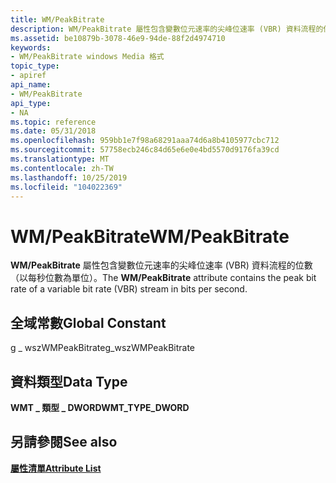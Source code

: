 ```yaml
---
title: WM/PeakBitrate
description: WM/PeakBitrate 屬性包含變數位元速率的尖峰位速率 (VBR) 資料流程的位數（以每秒位數為單位）。
ms.assetid: be10879b-3078-46e9-94de-88f2d4974710
keywords:
- WM/PeakBitrate windows Media 格式
topic_type:
- apiref
api_name:
- WM/PeakBitrate
api_type:
- NA
ms.topic: reference
ms.date: 05/31/2018
ms.openlocfilehash: 959bb1e7f98a68291aaa74d6a8b4105977cbc712
ms.sourcegitcommit: 57758ecb246c84d65e6e0e4bd5570d9176fa39cd
ms.translationtype: MT
ms.contentlocale: zh-TW
ms.lasthandoff: 10/25/2019
ms.locfileid: "104022369"
---
```

# <a name="wmpeakbitrate"></a><span data-ttu-id="41f14-104">WM/PeakBitrate</span><span class="sxs-lookup"><span data-stu-id="41f14-104">WM/PeakBitrate</span></span>

<span data-ttu-id="41f14-105">**WM/PeakBitrate** 屬性包含變數位元速率的尖峰位速率 (VBR) 資料流程的位數（以每秒位數為單位）。</span><span class="sxs-lookup"><span data-stu-id="41f14-105">The **WM/PeakBitrate** attribute contains the peak bit rate of a variable bit rate (VBR) stream in bits per second.</span></span>

## <a name="global-constant"></a><span data-ttu-id="41f14-106">全域常數</span><span class="sxs-lookup"><span data-stu-id="41f14-106">Global Constant</span></span>

<span data-ttu-id="41f14-107">g \_ wszWMPeakBitrate</span><span class="sxs-lookup"><span data-stu-id="41f14-107">g\_wszWMPeakBitrate</span></span>

## <a name="data-type"></a><span data-ttu-id="41f14-108">資料類型</span><span class="sxs-lookup"><span data-stu-id="41f14-108">Data Type</span></span>

<span data-ttu-id="41f14-109">**WMT \_ 類型 \_ DWORD**</span><span class="sxs-lookup"><span data-stu-id="41f14-109">**WMT\_TYPE\_DWORD**</span></span>

## <a name="see-also"></a><span data-ttu-id="41f14-110">另請參閱</span><span class="sxs-lookup"><span data-stu-id="41f14-110">See also</span></span>

<dl> <dt>

[<span data-ttu-id="41f14-111">**屬性清單**</span><span class="sxs-lookup"><span data-stu-id="41f14-111">**Attribute List**</span></span>](attribute-list.md)
</dt> </dl>

 

 




